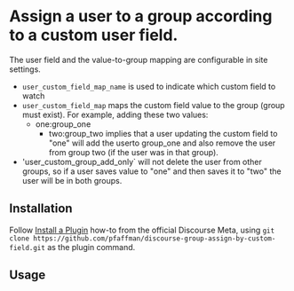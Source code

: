 # Assign a user to a group according to a custom user field.

The user field and the value-to-group mapping are configurable in site settings.

- `user_custom_field_map_name` is used to indicate which custom field to watch
- `user_custom_field_map` maps the custom field value to the group (group must exist). For example, adding these two values:
   - one:group_one
	 - two:group_two
implies that a user updating the custom field to "one" will add the userto group_one and also remove the user from group two (if the user was in that group).
- 'user_custom_group_add_only` will not delete the user from other groups, so if a user saves value to "one" and then saves it to "two" the user will be in both groups.
## Installation

Follow [Install a Plugin](https://meta.discourse.org/t/install-a-plugin/19157)
how-to from the official Discourse Meta, using `git clone https://github.com/pfaffman/discourse-group-assign-by-custom-field.git`
as the plugin command.

## Usage
